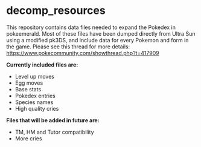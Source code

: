 # decomp_resources

This repository contains data files needed to expand the Pokedex in pokeemerald. Most of these files have been dumped directly from Ultra Sun 
using a modified pk3DS, 
and include data for every Pokemon and form in the game. Please see this thread for more details: https://www.pokecommunity.com/showthread.php?t=417909


**Currently included files are:**


- Level up moves
- Egg moves
- Base stats
- Pokedex entries
- Species names
- High quality cries


**Files that will be added in future are:**


- TM, HM and Tutor compatibility
- More cries
